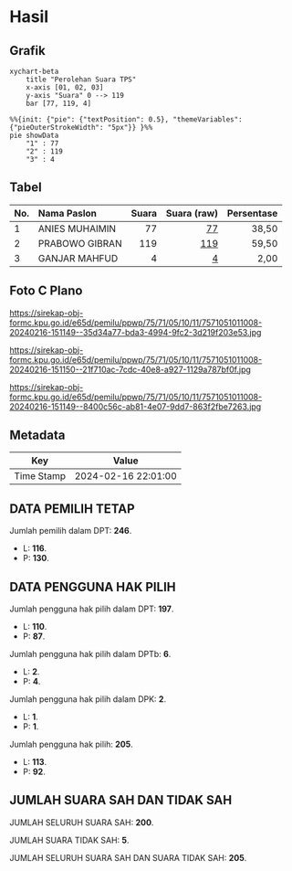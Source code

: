 # Hasil

## Grafik

```mermaid
xychart-beta
    title "Perolehan Suara TPS"
    x-axis [01, 02, 03]
    y-axis "Suara" 0 --> 119
    bar [77, 119, 4]
```

```mermaid
%%{init: {"pie": {"textPosition": 0.5}, "themeVariables": {"pieOuterStrokeWidth": "5px"}} }%%
pie showData
    "1" : 77
    "2" : 119
    "3" : 4
```

## Tabel

| No. | Nama Paslon    | Suara | Suara (raw) | Persentase |
|:--- |:-------------- | -----:| -----------:| ----------:|
| 1   | ANIES MUHAIMIN | 77    | [77][p-1]   | 38,50      |
| 2   | PRABOWO GIBRAN | 119   | [119][p-2]  | 59,50      |
| 3   | GANJAR MAHFUD  | 4     | [4][p-3]    | 2,00       |


[p-1]: https://github.com/gigit-pemilu/pemilu-2024-75-gorontalo/blob/main/pilpres/hitung-suara/sub/75-gorontalo/sub/71-kota-gorontalo/sub/05-kota-timur/sub/1011-tamalate/sub/008-tps/sub/paslon-1.txt
[p-2]: https://github.com/gigit-pemilu/pemilu-2024-75-gorontalo/blob/main/pilpres/hitung-suara/sub/75-gorontalo/sub/71-kota-gorontalo/sub/05-kota-timur/sub/1011-tamalate/sub/008-tps/sub/paslon-2.txt
[p-3]: https://github.com/gigit-pemilu/pemilu-2024-75-gorontalo/blob/main/pilpres/hitung-suara/sub/75-gorontalo/sub/71-kota-gorontalo/sub/05-kota-timur/sub/1011-tamalate/sub/008-tps/sub/paslon-3.txt

## Foto C Plano

https://sirekap-obj-formc.kpu.go.id/e65d/pemilu/ppwp/75/71/05/10/11/7571051011008-20240216-151149--35d34a77-bda3-4994-9fc2-3d219f203e53.jpg

https://sirekap-obj-formc.kpu.go.id/e65d/pemilu/ppwp/75/71/05/10/11/7571051011008-20240216-151150--21f710ac-7cdc-40e8-a927-1129a787bf0f.jpg

https://sirekap-obj-formc.kpu.go.id/e65d/pemilu/ppwp/75/71/05/10/11/7571051011008-20240216-151149--8400c56c-ab81-4e07-9dd7-863f2fbe7263.jpg


## Metadata

| Key        | Value               |
| ---------- | ------------------- |
| Time Stamp | 2024-02-16 22:01:00 |


## DATA PEMILIH TETAP

Jumlah pemilih dalam DPT: **246**.
 * L: **116**.
 * P: **130**.

## DATA PENGGUNA HAK PILIH

Jumlah pengguna hak pilih dalam DPT: **197**.
 * L: **110**.
 * P: **87**.

Jumlah pengguna hak pilih dalam DPTb: **6**.
 * L: **2**.
 * P: **4**.

Jumlah pengguna hak pilih dalam DPK: **2**.
 * L: **1**.
 * P: **1**.

Jumlah pengguna hak pilih: **205**.
 * L: **113**.
 * P: **92**.

## JUMLAH SUARA SAH DAN TIDAK SAH

JUMLAH SELURUH SUARA SAH: **200**.

JUMLAH SUARA TIDAK SAH: **5**.

JUMLAH SELURUH SUARA SAH DAN SUARA TIDAK SAH: **205**.


